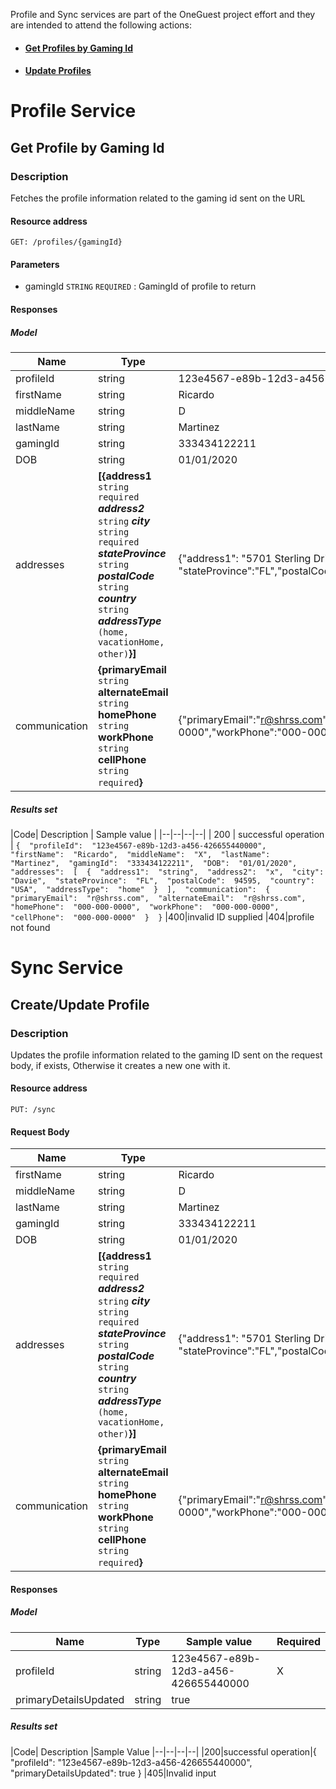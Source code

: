 Profile and Sync services are part of the OneGuest project effort and they are intended to attend the following actions:

- #### [Get Profiles by Gaming Id](#get-profile-by-gaming-id)
- #### [Update Profiles](#update-profile)

# Profile Service
## Get Profile by Gaming Id
### Description
Fetches the profile information related to the gaming id sent on the URL
#### Resource address

    GET: /profiles/{gamingId}

#### Parameters

 - gamingId `STRING` `REQUIRED` : GamingId of profile to return

#### Responses

##### Model

|Name| Type| Sample value | Required
|--|--|--|--|
| profileId | string  | 123e4567-e89b-12d3-a456-426655440000 | X 
|firstName|string |Ricardo| X
| middleName | string | D | 
|lastName|string|Martinez|X
|gamingId|string|333434122211|
|DOB|string|01/01/2020|
|addresses|**[{address1** `string`  `required`  _**address2**_  `string`  _**city**_  `string`  `required`  _**stateProvince**_  `string`  _**postalCode**_  `string`  _**country**_  `string`  _**addressType**_  `(home, vacationHome, other)`**}]**|{"address1": "5701 Sterling Dr", "address2": "2nd floor", "city":"Davie", "stateProvince":"FL","postalCode":"94595","country":"USA","addressType":"vacationHome"}]
|communication|**{primaryEmail** `string` **alternateEmail** `string` **homePhone** `string` **workPhone** `string` **cellPhone** `string` `required`**}**|{"primaryEmail":"r@shrss.com","alternateEmail":"s@shrss.com","homePhone":"000-000-0000","workPhone":"000-000-0000","cellPhone":"000-000-0000"}|

##### Results set
|Code| Description  | Sample value |
|--|--|--|--|
| 200 | successful operation  | `{  "profileId":  "123e4567-e89b-12d3-a456-426655440000",  "firstName":  "Ricardo",  "middleName":  "X",  "lastName":  "Martinez",  "gamingId":  "333434122211",  "DOB":  "01/01/2020",  "addresses":  [  {  "address1":  "string",  "address2":  "x",  "city":  "Davie",  "stateProvince":  "FL",  "postalCode":  94595,  "country":  "USA",  "addressType":  "home"  }  ],  "communication":  {  "primaryEmail":  "r@shrss.com",  "alternateEmail":  "r@shrss.com",  "homePhone":  "000-000-0000",  "workPhone":  "000-000-0000",  "cellPhone":  "000-000-0000"  }  }` 
|400|invalid ID supplied
|404|profile not found

# Sync Service
## Create/Update Profile
### Description
Updates the profile information related to the gaming ID sent on the request body, if exists, Otherwise it creates a new one with it.
#### Resource address

    PUT: /sync

#### Request Body

|Name| Type| Sample value | Required
|--|--|--|--|
|firstName|string |Ricardo| X
| middleName | string | D | 
|lastName|string|Martinez|X
|gamingId|string|333434122211|
|DOB|string|01/01/2020|
|addresses|**[{address1** `string`  `required`  _**address2**_  `string`  _**city**_  `string`  `required`  _**stateProvince**_  `string`  _**postalCode**_  `string`  _**country**_  `string`  _**addressType**_  `(home, vacationHome, other)`**}]**|{"address1": "5701 Sterling Dr", "address2": "2nd floor", "city":"Davie", "stateProvince":"FL","postalCode":"94595","country":"USA","addressType":"vacationHome"}]
|communication|**{primaryEmail** `string` **alternateEmail** `string` **homePhone** `string` **workPhone** `string` **cellPhone** `string` `required`**}**|{"primaryEmail":"r@shrss.com","alternateEmail":"s@shrss.com","homePhone":"000-000-0000","workPhone":"000-000-0000","cellPhone":"000-000-0000"}|

#### Responses
##### Model
|Name| Type| Sample value | Required
|--|--|--|--|
| profileId | string  | 123e4567-e89b-12d3-a456-426655440000 | X 
|primaryDetailsUpdated|string |true| 

##### Results set
|Code| Description  |Sample Value
|--|--|--|--|
|200|successful operation|{  "profileId":  "123e4567-e89b-12d3-a456-426655440000",  "primaryDetailsUpdated":  true  }
|405|Invalid input
